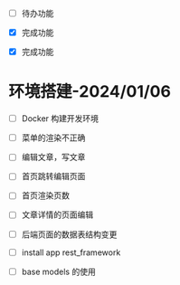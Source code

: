 
+ [ ] 待办功能
+ [X] 完成功能

+ [X] 完成功能

# 环境搭建-2024/01/06
+ [ ] Docker 构建开发环境
+ [ ] 菜单的渲染不正确
+ [ ] 编辑文章，写文章
+ [ ] 首页跳转编辑页面
+ [ ] 首页渲染页数
+ [ ] 文章详情的页面编辑
+ [ ] 后端页面的数据表结构变更
+ [ ] install app rest_framework 
+ [ ] base models 的使用
 



